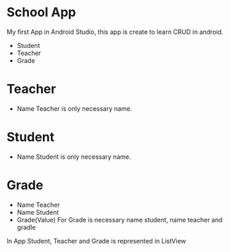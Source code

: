# School App

My first App in Android Studio, this app is create to learn CRUD in android.

  - Student
  - Teacher
  - Grade

# Teacher

  - Name
  Teacher is only necessary name.

# Student

  - Name
  Student is only necessary name.

# Grade

  - Name Teacher
  - Name Student
  - Grade(Value)
  For Grade is necessary name student, name teacher and gradle


In App Student, Teacher and Grade is represented in ListView
